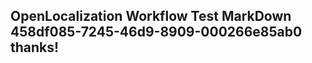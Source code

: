 <properties
ms.topic="hero-topic"
ms.test1="hero-topic"
ms.test2="test"/>

## OpenLocalization Workflow Test MarkDown 458df085-7245-46d9-8909-000266e85ab0 thanks!
